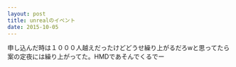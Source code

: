 ```yaml
---
layout: post
title: unrealのイベント
date: 2015-10-05
---
```


申し込んだ時は１０００人越えだったけどどうせ繰り上がるだろwと思ってたら案の定夜には繰り上がってた。HMDであそんでくるでー

